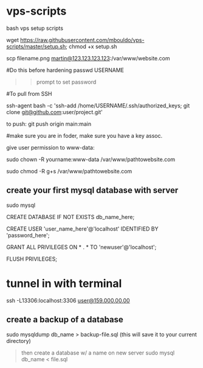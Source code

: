 # vps-scripts
bash vps setup scripts

wget https://raw.githubusercontent.com/mbouldo/vps-scripts/master/setup.sh; chmod +x setup.sh

 scp filename.png martin@123.123.123.123:/var/www/website.com

#Do this before hardening
passwd USERNAME
>> prompt to set password

#To pull from SSH

ssh-agent bash -c 'ssh-add /home/USERNAME/.ssh/authorized_keys; git clone git@github.com:user/project.git'

to push:
git push origin main:main

#make sure you are in foder, make sure you have a key assoc.


give user permission to www-data:


sudo chown -R yourname:www-data /var/www/pathtowebsite.com

sudo chmod -R g+s /var/www/pathtowebsite.com


## create your first mysql database with server
sudo mysql

CREATE DATABASE IF NOT EXISTS db_name_here;

CREATE USER 'user_name_here'@'localhost' IDENTIFIED BY 'password_here';

GRANT ALL PRIVILEGES ON * . * TO 'newuser'@'localhost';

FLUSH PRIVILEGES;

# tunnel in with terminal

ssh -L13306:localhost:3306 user@159.000.00.00
 
## create a backup of a database
sudo mysqldump db_name > backup-file.sql
(this will save it to your current directory)

> then create a database w/ a name on new server
 sudo mysql db_name < file.sql
